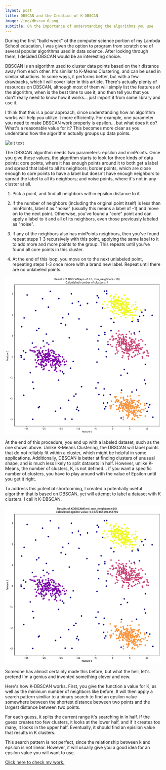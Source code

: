 ```yaml
---
layout: post
title: DBSCAN and the Creation of K-DBSCAN
image: /img/dbscan_0.png
subtitle: On the importance of understanding the algorithms you use
---
```


During the first "build week" of the computer science portion of my Lambda School education, I was given the option to program from scratch one of several popular algorithms used in data science. After looking through them, I decided DBSCAN would be an interesting choice.

DBSCAN is an algorithm used to cluster data points based on their distance away from each other. It's similar to K-Means Clustering, and can be used in similar situations. In some ways, it performs better, but with a few drawbacks, which I will cover later in this article. There's actually plenty of resources on DBSCAN, although most of them will simply list the features of the algorithm, when is the best time to use it, and then tell you that you don't really need to know how it works... just import it from some library and use it. 

I think that this is a poor approach, since understanding how an algorithm works will help you utilize it more efficiently. For example, one parameter you need to make DBSCAN work properly is epsilon... but what does it do? What's a reasonable value for it? This becomes more clear as you understand how the algorithm actually groups up data points.

![alt text](/img/dbscan_1.gif "DBSCAN algorithm as demonstrated by an online tool")

The DBSCAN algorithm needs two parameters: epsilon and minPoints. Once you give these values, the algorithm starts to look for three kinds of data points: core points, where it has enough points around it to both get a label and spread that label to all its neighbors; border points, which are close enough to core points to have a label but doesn't have enough neighbors to spread the label to all its neighbors; and noise points, where it's not in any cluster at all.

1) Pick a point, and find all neighbors within epsilon distance to it.

2) If the number of neighbors (including the original point itself) is less than minPoints, label it as "noise" (usually this means a label of -1) and move on to the next point. Otherwise, you've found a "core" point and can apply a label to it and all of its neighbors, even those previously labeled as "noise". 

3) If any of the neighbors also has minPoints neighbors, then you've found repeat steps 1-3 recursively with this point, applying the same label to it to add more and more points to the group. This repeats until you've found all core points in this cluster.

4) At the end of this loop, you move on to the next unlabeled point, repeating steps 1-3 once more with a brand new label. Repeat until there are no unlabeled points.

![alt text](/img/dbscan_2.png "DBSCAN algorithm applied to a clustered dataset with noise")

At the end of this procedure, you end up with a labeled dataset, such as the one shown above. Unlike K-Means Clustering, the DBSCAN will label points that do not reliably fit within a cluster, which might be helpful in some applications. Additionally, DBSCAN is better at finding clusters of unusual shape, and is much less likely to split datasets in half. However, unlike K-Means, the number of clusters, K, is not defined... if you want a specific number of clusters, you have to play around with the value of Epsilon until you get it right. 

To address this potential shortcoming, I created a potentially useful algorithm that is based on DBSCAN, yet will attempt to label a dataset with K clusters. I call it K-DBSCAN.

![alt text](/img/dbscan_3.png "K-DBSCAN algorithm applied to a clustered dataset with noise")

Someone has almost certainly made this before, but what the hell, let's pretend I'm a genius and invented something clever and new. 

Here's how K-DBSCAN works. First, you give the function a value for K, as well as the minimum number of neighbors like before. It will then apply a search pattern similiar to a binary search to find an epsilon value somewhere between the shortest distance between two points and the largest distance between two points. 

For each guess, it splits the current range it's searching in in half. If the guess creates too few clusters, it looks at the lower half, and if it creates too many, it looks in the upper half. Eventually, it should find an episilon value that results in K clusters. 

This search pattern is not perfect, since the relationship between k and epsilon is not linear. However, it will usually give you a good idea for an epsilon value you will want to use. 

[Click here to check my work.](https://github.com/BuildABuddha/DBSCAN "DBSCAN/KDBSCAN GitHub Repo")
